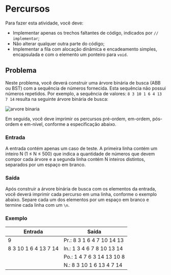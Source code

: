 # Percursos

Para fazer esta atividade, você deve:
- Implementar apenas os trechos faltantes de código, indicados por `// implementar`;
- Não alterar qualquer outra parte do código;
- Implementar a fila com alocação dinâmica e encadeamento simples, encapsulada e com o elemento um ponteiro para `void`.

## Problema
Neste problema, você deverá construir uma árvore binária de busca (ABB ou BST) com a sequência de números fornecida. Esta sequência não possui números repetidos. Por exemplo, a sequência de valores: `8 3 10 1 6 4 13 7 14` resulta na seguinte árvore binária de busca:

<img src="Sem%20t%C3%ADtulo.png" alt="arvore binaria">


Em seguida, você deve imprimir os percursos pré-ordem, em-ordem, pós-ordem e em-nível, conforme a especificação abaixo.

### Entrada
A entrada contém apenas um caso de teste. A primeira linha contém um inteiro N (1 ≤ N ≤ 500) que indica a quantidade de números que devem compor cada árvore e a segunda linha contém N inteiros distintos, separados por um espaço em branco.

### Saída
Após construir a árvore binária de busca com os elementos da entrada, você deverá imprimir cada percurso em uma linha, conforme o exemplo abaixo. Separe cada um dos elementos por um espaço em branco e termine cada linha com um `\n`.

### Exemplo

| Entrada | Saída |
| ------- | ----- |
| 9       | Pr.: 8 3 1 6 4 7 10 14 13 |
| 8 3 10 1 6 4 13 7 14 | In.: 1 3 4 6 7 8 10 13 14 |
|         | Po.: 1 4 7 6 3 14 13 10 8 |
|         | N.: 8 3 10 1 6 13 4 7 14 |


